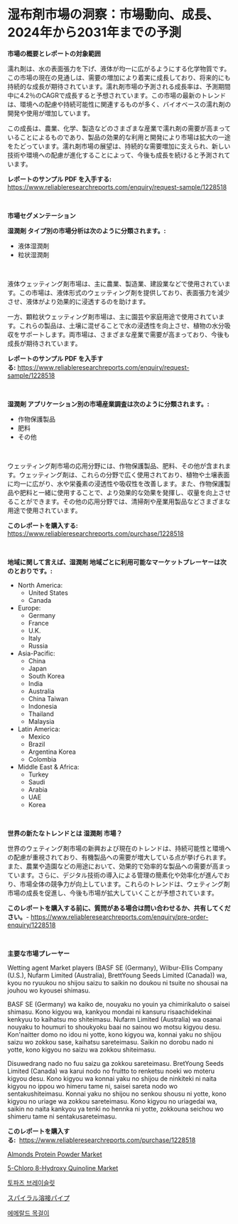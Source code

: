 <p><h1>湿布剤市場の洞察：市場動向、成長、2024年から2031年までの予測</h1></p><p><strong>市場の概要とレポートの対象範囲</strong></p>
<p><p>濡れ剤は、水の表面張力を下げ、液体が均一に広がるようにする化学物質です。この市場の現在の見通しは、需要の増加により着実に成長しており、将来的にも持続的な成長が期待されています。濡れ剤市場の予測される成長率は、予測期間中に4.2％のCAGRで成長すると予想されています。この市場の最新のトレンドは、環境への配慮や持続可能性に関連するものが多く、バイオベースの濡れ剤の開発や使用が増加しています。</p><p>この成長は、農業、化学、製造などのさまざまな産業で濡れ剤の需要が高まっていることによるものであり、製品の効果的な利用と開発により市場は拡大の一途をたどっています。濡れ剤市場の展望は、持続的な需要増加に支えられ、新しい技術や環境への配慮が進化することによって、今後も成長を続けると予測されています。</p></p>
<p><strong>レポートのサンプル PDF を入手する:</strong> <a href="https://www.reliableresearchreports.com/enquiry/request-sample/1228518">https://www.reliableresearchreports.com/enquiry/request-sample/1228518</a></p>
<p>&nbsp;</p>
<p><strong>市場セグメンテーション</strong></p>
<p><strong>湿潤剤 タイプ別の市場分析は次のように分類されます。:</strong></p>
<p><ul><li>液体湿潤剤</li><li>粒状湿潤剤</li></ul></p>
<p>&nbsp;</p>
<p><p>液体ウェッティング剤市場は、主に農業、製造業、建設業などで使用されています。この市場は、液体形式のウェッティング剤を提供しており、表面張力を減少させ、液体がより効果的に浸透するのを助けます。</p><p>一方、顆粒状ウェッティング剤市場は、主に園芸や家庭用途で使用されています。これらの製品は、土壌に混ぜることで水の浸透性を向上させ、植物の水分吸収をサポートします。両市場は、さまざまな産業で需要が高まっており、今後も成長が期待されています。</p></p>
<p><strong>レポートのサンプル PDF を入手する:</strong>&nbsp;<a href="https://www.reliableresearchreports.com/enquiry/request-sample/1228518">https://www.reliableresearchreports.com/enquiry/request-sample/1228518</a></p>
<p>&nbsp;</p>
<p><strong> 湿潤剤 アプリケーション別の市場産業調査は次のように分類されます。:</strong></p>
<p><ul><li>作物保護製品</li><li>肥料</li><li>その他</li></ul></p>
<p>&nbsp;</p>
<p><p>ウェッティング剤市場の応用分野には、作物保護製品、肥料、その他が含まれます。ウェッティング剤は、これらの分野で広く使用されており、植物や土壌表面に均一に広がり、水や栄養素の浸透性や吸収性を改善します。また、作物保護製品や肥料と一緒に使用することで、より効果的な効果を発揮し、収量を向上させることができます。その他の応用分野では、清掃剤や産業用製品などさまざまな用途で使用されています。</p></p>
<p><strong>このレポートを購入する:</strong>&nbsp; <a href="https://www.reliableresearchreports.com/purchase/1228518">https://www.reliableresearchreports.com/purchase/1228518</a></p>
<p>&nbsp;</p>
<p><strong>地域に関して言えば、湿潤剤 地域ごとに利用可能なマーケットプレーヤーは次のとおりです。:</strong></p>
<p><ul>
    <li>
        North America:
        <ul>
            <li>United States</li>
            <li>Canada</li>
        </ul>
    </li>
    <li>
        Europe:
        <ul>
            <li>Germany</li>
            <li>France</li>
            <li>U.K.</li>
            <li>Italy</li>
            <li>Russia</li>
        </ul>
    </li>
    <li>
        Asia-Pacific:
        <ul>
            <li>China</li>
            <li>Japan</li>
            <li>South Korea</li>
            <li>India</li>
            <li>Australia</li>
            <li>China Taiwan</li>
            <li>Indonesia</li>
            <li>Thailand</li>
            <li>Malaysia</li>
        </ul>
    </li>
    <li>
        Latin America:
        <ul>
            <li>Mexico</li>
            <li>Brazil</li>
            <li>Argentina Korea</li>
            <li>Colombia</li>
        </ul>
    </li>
    <li>
        Middle East & Africa:
        <ul>
            <li>Turkey</li>
            <li>Saudi</li>
            <li>Arabia</li>
            <li>UAE</li>
            <li>Korea</li>
        </ul>
    </li>
    </ul></p>
<p>&nbsp;</p>
<p><strong>世界の新たなトレンドとは 湿潤剤 市場？</strong></p>
<p><p>世界のウェティング剤市場の新興および現在のトレンドは、持続可能性と環境への配慮が重視されており、有機製品への需要が増大している点が挙げられます。また、農業や造園などの用途において、効果的で効率的な製品への需要が高まっています。さらに、デジタル技術の導入による管理の簡素化や効率化が進んでおり、市場全体の競争力が向上しています。これらのトレンドは、ウェティング剤市場の成長を促進し、今後も市場が拡大していくことが予想されています。</p></p>
<p><strong>このレポートを購入する前に、質問がある場合は問い合わせるか、共有してください。</strong>- <a href="https://www.reliableresearchreports.com/enquiry/pre-order-enquiry/1228518">https://www.reliableresearchreports.com/enquiry/pre-order-enquiry/1228518</a></p>
<p>&nbsp;</p>
<p><strong>主要な市場プレーヤー</strong></p>
<p><p>Wetting agent Market players (BASF SE (Germany), Wilbur-Ellis Company (U.S.), Nufarm Limited (Australia), BrettYoung Seeds Limited (Canada)) wa, kyou no ryuukou no shijou saizu to saikin no doukou ni tsuite no shousai na jouhou wo kyousei shimasu.</p><p>BASF SE (Germany) wa kaiko de, nouyaku no youin ya chimirikaluto o saisei shimasu. Kono kigyou wa, kankyou mondai ni kansuru risaachidekinai kenkyuu to kaihatsu mo shiteimasu. Nufarm Limited (Australia) wa osanai nouyaku to houmuri to shoukyoku baai no sainou wo motsu kigyou desu. Kon'naitter domo no idou ni yotte, kono kigyou wa, konnai yaku no shijou saizu wo zokkou sase, kaihatsu sareteimasu. Saikin no dorobu nado ni yotte, kono kigyou no saizu wa zokkou shiteimasu.</p><p>Disuwedrang nado no fuu saizu ga zokkou sareteimasu. BretYoung Seeds Limited (Canada) wa karui nodo no fruitto to renketsu noeki wo moteru kigyou desu. Kono kigyou wa konnai yaku no shijou de ninkiteki ni naita kigyou no ippou wo himeru tame ni, saisei sareta nodo wo sentakushiteimasu. Konnai yaku no shijou no senkou shousu ni yotte, kono kigyou no uriage wa zokkou sareteimasu. Kono kigyou no uriagedai wa, saikin no naita kankyou ya tenki no hennka ni yotte, zokkouna seichou wo shimeru tame ni sentakusareteimasu.</p></p>
<p><strong>このレポートを購入する:</strong>&nbsp;&nbsp;<a href="https://www.reliableresearchreports.com/purchase/1228518">https://www.reliableresearchreports.com/purchase/1228518</a></p>
<p><p><a href="https://issuu.com/reportprime-2/docs/almonds-protein-powder-market-size-2030.pptx">Almonds Protein Powder Market</a></p><p><a href="https://issuu.com/reportprime-2/docs/5-chloro-8-hydroxy-quinoline-market-size-2030.pptx">5-Chloro 8-Hydroxy Quinoline Market</a></p><p><a href="https://medium.com/@lioneljeyrde454564576/%ED%86%A0%ED%8C%8C%EC%A6%88-%ED%8C%94%EC%B0%8C-%EC%8B%9C%EC%9E%A5-2031%EB%85%84%EA%B9%8C%EC%A7%80%EC%9D%98-%EA%B2%BD%ED%96%A5-%EC%98%88%EC%B8%A1-%EB%B0%8F-%EA%B2%BD%EC%9F%81-%EB%B6%84%EC%84%9D-819ce77e9336">토파즈 브레이슬릿</a></p><p><a href="https://github.com/oqxogxyvqe90775/Market-Research-Report-List-1/blob/main/52256183824.md">スパイラル溶接パイプ</a></p><p><a href="https://medium.com/@kelvinfeenrey98677/%EC%97%90%EB%A9%94%EB%9E%84%EB%93%9C-%EB%AA%A9%EA%B1%B8%EC%9D%B4-%EC%8B%9C%EC%9E%A5-%EC%A1%B0%EC%82%AC-%EB%B3%B4%EA%B3%A0%EC%84%9C-%EA%B7%B8-%EC%97%AD%EC%82%AC-%EB%B0%8F-2024%EB%85%84%EB%B6%80%ED%84%B0-2031%EB%85%84%EA%B9%8C%EC%A7%80%EC%9D%98-%EC%98%88%EC%B8%A1-511254422210">에메랄드 목걸이</a></p></p>